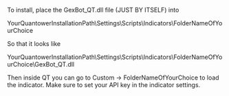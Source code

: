 To install, place the GexBot_QT.dll file (JUST BY ITSELF) into

YourQuantowerInstallationPath\Settings\Scripts\Indicators\FolderNameOfYourChoice 

So that it looks like

YourQuantowerInstallationPath\Settings\Scripts\Indicators\FolderNameOfYourChoice\GexBot_QT.dll


Then inside QT you can go to Custom -> FolderNameOfYourChoice to load the indicator. Make sure to set your API key in the indicator settings.

